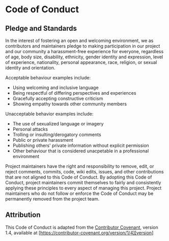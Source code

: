 # Code of Conduct 

## Pledge and Standards

In the interest of fostering an open and welcoming environment, we as contributors and maintainers pledge to making participation in our project and our community a harassment-free experience for everyone, regardless of age, body size, disability, ethnicity, gender identity and expression, level of experience, nationality, personal appearance, race, religion, or sexual identity and orientation.

Acceptable behaviour examples include:
* Using welcoming and inclusive language
* Being respectful of differing perspectives and experiences
* Gracefully accepting constructive criticism
* Showing empathy towards other community members

Unacceptable behavior examples include:

* The use of sexualized language or imagery
* Personal attacks
* Trolling or insulting/derogatory comments
* Public or private harassment
* Publishing others' private information without explicit permission
* Other behaviour that is considered unacpetable in a professional environment

Project maintainers have the right and responsibility to remove, edit, or reject comments, commits, code, wiki edits, issues, and other contributions that are not aligned to this Code of Conduct. By adopting this Code of Conduct, project maintainers commit themselves to fairly and consistently applying these principles to every aspect of managing this project. Project maintainers who do not follow or enforce the Code of Conduct may be permanently removed from the project team.

## Attribution

This Code of Conduct is adapted from the [Contributor Covenant][homepage], version 1.4, available at [https://contributor-covenant.org/version/1/4][version]

[homepage]: https://contributor-covenant.org
[version]: https://contributor-covenant.org/version/1/4/
